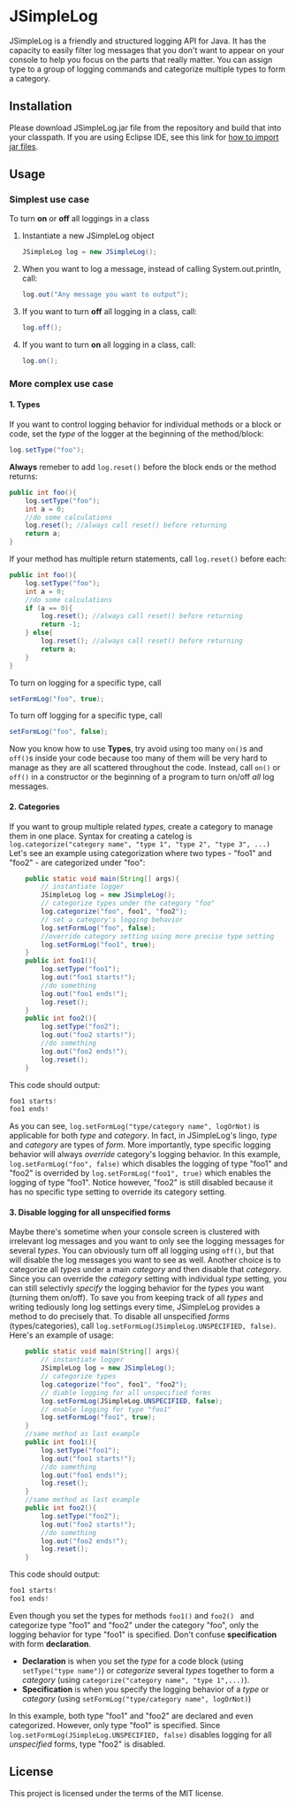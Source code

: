 # JSimpleLog
JSimpleLog is a friendly and structured logging API for Java. It has the capacity to easily filter log messages that you don't want to appear on your console to help you focus on the parts that really matter. You can assign type to a group of logging commands and categorize multiple types to form a category.

## Installation
Please download JSimpleLog.jar file from the repository and build that into your classpath.
If you are using Eclipse IDE, see this link for [how to import jar files](https://stackoverflow.com/questions/3280353/how-to-import-a-jar-in-eclipse).

## Usage
### Simplest use case
To turn **on** or **off** all loggings in a class
1. Instantiate a new JSimpleLog object
    ```java
    JSimpleLog log = new JSimpleLog();
    ```
2. When you want to log a message, instead of calling System.out.println, call:
    ```java
    log.out("Any message you want to output");
    ```
3. If you want to turn **off** all logging in a class, call:
    ```java
    log.off();
    ```
4. If you want to turn **on** all logging in a class, call:
    ```java
    log.on();
    ```
### More complex use case
#### 1. Types
If you want to control logging behavior for individual methods or a block or code, set the *type* of the logger at the beginning of the method/block:
```java
log.setType("foo");
```
**Always** remeber to add `log.reset()` before the block ends or the method returns:
```java
public int foo(){
    log.setType("foo");
    int a = 0;
    //do some calculations
    log.reset(); //always call reset() before returning
    return a;
}
```
If your method has multiple return statements, call `log.reset()` before each:
```java
public int foo(){
    log.setType("foo");
    int a = 0;
    //do some calculations
    if (a == 0){
        log.reset(); //always call reset() before returning
        return -1;
    } else{
        log.reset(); //always call reset() before returning
        return a;
    }
}
```
To turn on logging for a specific type, call
```java
setFormLog("foo", true);
```
To turn off logging for a specific type, call
```java
setFormLog("foo", false);
```
Now you know how to use **Types**, try avoid using too many `on()`s and `off()`s inside your code because too many of them will be very hard to manage as they are all scattered throughout the code. Instead, call `on()` or `off()` in a constructor or the beginning of a program to turn on/off *all* log messages.
#### 2. Categories
If you want to group multiple related *types*, create a category to manage them in one place. Syntax for creating a catelog is 
`log.categorize("category name", "type 1", "type 2", "type 3", ...)`
Let's see an example using categorization where two types - "foo1" and "foo2" - are categorized under "foo":
```java
    public static void main(String[] args){
        // instantiate logger
        JSimpleLog log = new JSimpleLog();
        // categorize types under the category "foo"
        log.categorize("foo", foo1", "foo2");
        // set a category's logging behavior
        log.setFormLog("foo", false);
        //override category setting using more precise type setting
        log.setFormLog("foo1", true);
    }
    public int foo1(){
        log.setType("foo1");
        log.out("foo1 starts!");
        //do something
        log.out("foo1 ends!");
        log.reset();
    }
    public int foo2(){
        log.setType("foo2");
        log.out("foo2 starts!");
        //do something
        log.out("foo2 ends!");
        log.reset();
    }
```
This code should output:
```java
foo1 starts!
foo1 ends!
```
As you can see, `log.setFormLog("type/category name", logOrNot)` is applicable for both *type* and *category*. In fact, in JSimpleLog's lingo, *type* and *category* are types of *form*. More importantly, type specific logging behavior will always *override* category's logging behavior. In this example, `log.setFormLog("foo", false)` which disables the logging of type "foo1" and "foo2" is overrided by `log.setFormLog("foo1", true)` which enables the logging of type "foo1". Notice however, "foo2" is still disabled because it has no specific type setting to override its category setting.
#### 3. Disable logging for all unspecified forms
Maybe there's sometime when your console screen is clustered with irrelevant log messages and you want to only see the logging messages for several *types*. You can obviously turn off all logging using `off()`, but that will disable the log messages you want to see as well. Another choice is to categorize all *types* under a main *category* and then disable that *category*. Since you can override the *category* setting with individual *type* setting, you can still selectivly *specify* the logging behavior for the *types* you want (turning them on/off). To save you from keeping track of all *types* and writing tediously long log settings every time, JSimpleLog provides a method to do precisely that. To disable all unspecified *forms* (types/categories), call `log.setFormLog(JSimpleLog.UNSPECIFIED, false)`.
Here's an example of usage:
```java
    public static void main(String[] args){
        // instantiate logger
        JSimpleLog log = new JSimpleLog();
        // categorize types
        log.categorize("foo", foo1", "foo2");
        // diable logging for all unspecified forms
        log.setFormLog(JSimpleLog.UNSPECIFIED, false);
        // enable logging for type "foo1"
        log.setFormLog("foo1", true);
    }
    //same method as last example
    public int foo1(){
        log.setType("foo1");
        log.out("foo1 starts!");
        //do something
        log.out("foo1 ends!");
        log.reset();
    }
    //same method as last example
    public int foo2(){
        log.setType("foo2");
        log.out("foo2 starts!");
        //do something
        log.out("foo2 ends!");
        log.reset();
    }
```
This code should output:
```java
foo1 starts!
foo1 ends!
```
Even though you set the types for methods `foo1()` and `foo2() ` and categorize type "foo1" and "foo2" under the category "foo", only the logging behavior for type "foo1" is specified. 
Don't confuse **specification** with form **declaration**. 
- **Declaration** is when you set the *type* for a code block (using `setType("type name")`) or *categorize* several *types* together to form a *category* (using `categorize("category name", "type 1",...)`). 
- **Specification** is when you specify the logging behavior of a *type* or *category* (using `setFormLog("type/category name", logOrNot)`)

In this example, both type "foo1" and "foo2" are declared and even categorized. However, only type "foo1" is specified. Since `log.setFormLog(JSimpleLog.UNSPECIFIED, false)` disables logging for all *unspecified* forms, type "foo2" is disabled.
## License
This project is licensed under the terms of the MIT license.
